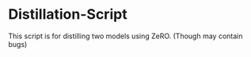 # Distillation-Script
This script is for distilling two models using ZeRO. (Though may contain bugs)
